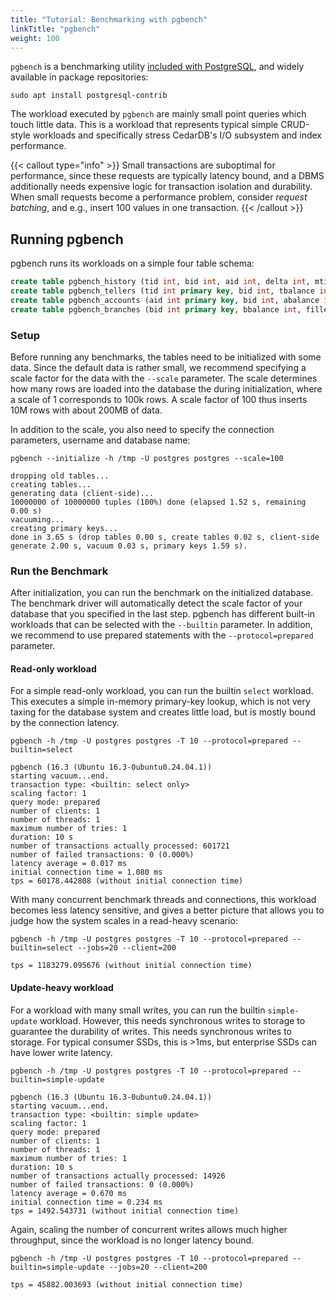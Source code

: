 ```yaml
---
title: "Tutorial: Benchmarking with pgbench"
linkTitle: "pgbench"
weight: 100
---
```


`pgbench` is a benchmarking utility [included with PostgreSQL](https://www.postgresql.org/docs/current/pgbench.html),
and widely available in package repositories:
```shell
sudo apt install postgresql-contrib
```

The workload executed by `pgbench` are mainly small point queries which touch little data.
This is a workload that represents typical simple CRUD-style workloads and specifically stress CedarDB's I/O subsystem
and index performance.

{{< callout type="info" >}}
Small transactions are suboptimal for performance, since these requests are typically latency bound, and a DBMS
additionally needs expensive logic for transaction isolation and durability.
When small requests become a performance problem, consider *request batching*, and e.g., insert 100 values in one
transaction.
{{< /callout >}}

## Running pgbench

pgbench runs its workloads on a simple four table schema:
```sql
create table pgbench_history (tid int, bid int, aid int, delta int, mtime timestamp);
create table pgbench_tellers (tid int primary key, bid int, tbalance int, filler char(84));
create table pgbench_accounts (aid int primary key, bid int, abalance int, filler char(84));
create table pgbench_branches (bid int primary key, bbalance int, filler char(88));
```

### Setup

Before running any benchmarks, the tables need to be initialized with some data.
Since the default data is rather small, we recommend specifying a scale factor for the data with the `--scale`
parameter.
The scale determines how many rows are loaded into the database the during initialization, where a scale of 1
corresponds to 100k rows.
A scale factor of 100 thus inserts 10M rows with about 200MB of data.

In addition to the scale, you also need to specify the connection parameters, username and database name:
```shell
pgbench --initialize -h /tmp -U postgres postgres --scale=100
```
```
dropping old tables...
creating tables...
generating data (client-side)...
10000000 of 10000000 tuples (100%) done (elapsed 1.52 s, remaining 0.00 s)
vacuuming...
creating primary keys...
done in 3.65 s (drop tables 0.00 s, create tables 0.02 s, client-side generate 2.00 s, vacuum 0.03 s, primary keys 1.59 s).
```

### Run the Benchmark

After initialization, you can run the benchmark on the initialized database.
The benchmark driver will automatically detect the scale factor of your database that you specified in the last step.
pgbench has different built-in workloads that can be selected with the `--builtin` parameter.
In addition, we recommend to use prepared statements with the `--protocol=prepared` parameter.

#### Read-only workload

For a simple read-only workload, you can run the builtin `select` workload.
This executes a simple in-memory primary-key lookup, which is not very taxing for the database system and creates
little load, but is mostly bound by the connection latency.

```shell
pgbench -h /tmp -U postgres postgres -T 10 --protocol=prepared --builtin=select
```
```
pgbench (16.3 (Ubuntu 16.3-0ubuntu0.24.04.1))
starting vacuum...end.
transaction type: <builtin: select only>
scaling factor: 1
query mode: prepared
number of clients: 1
number of threads: 1
maximum number of tries: 1
duration: 10 s
number of transactions actually processed: 601721
number of failed transactions: 0 (0.000%)
latency average = 0.017 ms
initial connection time = 1.080 ms
tps = 60178.442808 (without initial connection time)
```

With many concurrent benchmark threads and connections, this workload becomes less latency sensitive, and gives a better
picture that allows you to judge how the system scales in a read-heavy scenario:

```shell
pgbench -h /tmp -U postgres postgres -T 10 --protocol=prepared --builtin=select --jobs=20 --client=200
```
```
tps = 1183279.095676 (without initial connection time)
```

#### Update-heavy workload

For a workload with many small writes, you can run the builtin `simple-update` workload.
However, this needs synchronous writes to storage to guarantee the durability of writes.
This needs synchronous writes to storage.
For typical consumer SSDs, this is >1ms, but enterprise SSDs can have lower write latency.

```shell
pgbench -h /tmp -U postgres postgres -T 10 --protocol=prepared --builtin=simple-update
```
```
pgbench (16.3 (Ubuntu 16.3-0ubuntu0.24.04.1))
starting vacuum...end.
transaction type: <builtin: simple update>
scaling factor: 1
query mode: prepared
number of clients: 1
number of threads: 1
maximum number of tries: 1
duration: 10 s
number of transactions actually processed: 14926
number of failed transactions: 0 (0.000%)
latency average = 0.670 ms
initial connection time = 0.234 ms
tps = 1492.543731 (without initial connection time)
```

Again, scaling the number of concurrent writes allows much higher throughput, since the workload is no longer latency
bound.

```shell
pgbench -h /tmp -U postgres postgres -T 10 --protocol=prepared --builtin=simple-update --jobs=20 --client=200
```
```
tps = 45882.003693 (without initial connection time)
```
